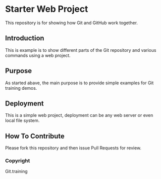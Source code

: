 # Starter Web Project

This repository is for showing how Git and GitHub work together.

## Introduction

This is example is to show different parts of the Git repository and various commands using a web project. 

## Purpose

As started abave, the main purpose is to provide simple examples for Git training demos.

## Deployment
This is a simple web project, deployment can be any web server or even local file system.

## How To Contribute

Please fork this repository and then issue Pull Requests for review.

### Copyright

Git.training